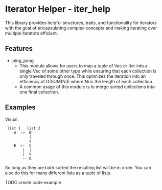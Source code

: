 # Iterator Helper - iter_help
This library provides helpful structures, traits, and functionality for iterators with the goal of encapsulating complex concepts and making iterating over multiple iterators efficient.

## Features

- ping_pong
  - This module allows for users to map a tuple of Vec or Iter into a single Vec of some other type while ensuring that each collection is only traveled through once. This optimizes the iteration into an efficiency of O(SUM(Ni)) where Ni is the length of each collection.
  - A common usage of this module is to merge sorted collections into one final collection.

## Examples

Visual:
```
 list 1   list 2
    A  ->  B
           |
           V
    E  <-  C
        |  |
        |  V
        -- D
```

  So long as they are both sorted
    the resulting list will be in order.
  You can also do this for many different lists
    as a tuple of lists.

TODO create code example
